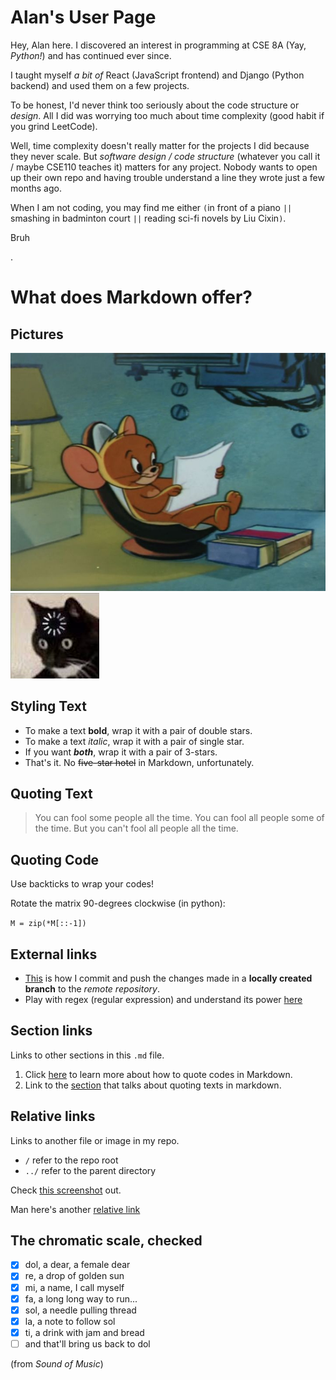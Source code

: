 # Alan's User Page
Hey, Alan here. I discovered an interest in programming at CSE 8A (Yay, *Python!*) and has continued ever since. 

I taught myself *a bit of* React (JavaScript frontend) and Django (Python backend) and used them on a few projects. 

To be honest, I'd never think too seriously about the code structure or *design*. All I did was worrying too much about time complexity (good habit if you grind LeetCode). 

Well, time complexity doesn't really matter for the projects I did because they never scale.  But *software design / code structure* (whatever you call it / maybe CSE110 teaches it) matters for any project. Nobody wants to open up their own repo and having trouble understand a line they wrote just a few months ago. 


When I am not coding, you may find me either `(`in front of a piano `||` smashing in badminton court `||` reading sci-fi novels by Liu Cixin`)`. 

Bruh

.

# What does Markdown offer?

## Pictures
![Jerry](img/jerry.jpg)
![Not Tom](img/notTom.jpg)

## Styling Text
- To make a text **bold**, wrap it with a pair of double stars. 
- To make a text *italic*, wrap it with a pair of single star.
- If you want ***both***, wrap it with a pair of 3-stars. 
- That's it. No ~~five-star hotel~~ in Markdown, unfortunately.

## Quoting Text
> You can fool some people all the time. You can fool all people some of the time. But you can't fool all people all the time. 

## Quoting Code
Use backticks to wrap your codes!

Rotate the matrix 90-degrees clockwise (in python): 

`M = zip(*M[::-1])`

## External links
- [This](screenshots/456.%20add%20%2B%20commit%20%2B%20push%20newly%20created%20local%20branch%20to%20remote%20repo.png) 
is how I commit and push the changes made in a **locally created branch** to the *remote repository*. 
- Play with regex (regular expression) and understand its power [here](https://regex101.com/)

## Section links
Links to other sections in this `.md` file.
1. Click [here](#quoting-code) to learn more about how to quote codes in Markdown. 
2. Link to the [section](#external-links) that talks about quoting texts in markdown. 

## Relative links
Links to another file or image in my repo. 
- `/` refer to the repo root
- `../` refer to the parent directory

Check [this screenshot](screenshots/1.%20git%20clone%20repository.png) out.

Man here's another [relative link](screenshots/7.%20staged%20changes%20(cmd%20line).png)

## The chromatic scale, checked
- [x] dol, a dear, a female dear
- [x] re, a drop of golden sun
- [x] mi, a name, I call myself
- [x] fa, a long long way to run...
- [x] sol, a needle pulling thread
- [x] la, a note to follow sol
- [x] ti, a drink with jam and bread
- [ ] and that'll bring us back to dol
    
(from *Sound of Music*)
